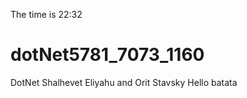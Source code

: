The time is 22:32
# dotNet5781_7073_1160
  DotNet Shalhevet Eliyahu and Orit Stavsky
  Hello batata 

